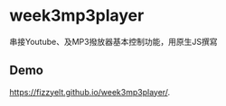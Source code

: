 # week3mp3player

串接Youtube、及MP3撥放器基本控制功能，用原生JS撰寫

## Demo
https://fizzyelt.github.io/week3mp3player/.
